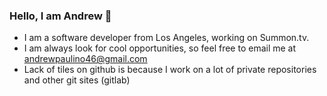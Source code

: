 ### Hello, I am Andrew 👋

 - I am a software developer from Los Angeles, working on Summon.tv.
 - I am always look for cool opportunities, so feel free to email me at andrewpaulino46@gmail.com
- Lack of tiles on github is because I work on a lot of private repositories and other git sites (gitlab)
